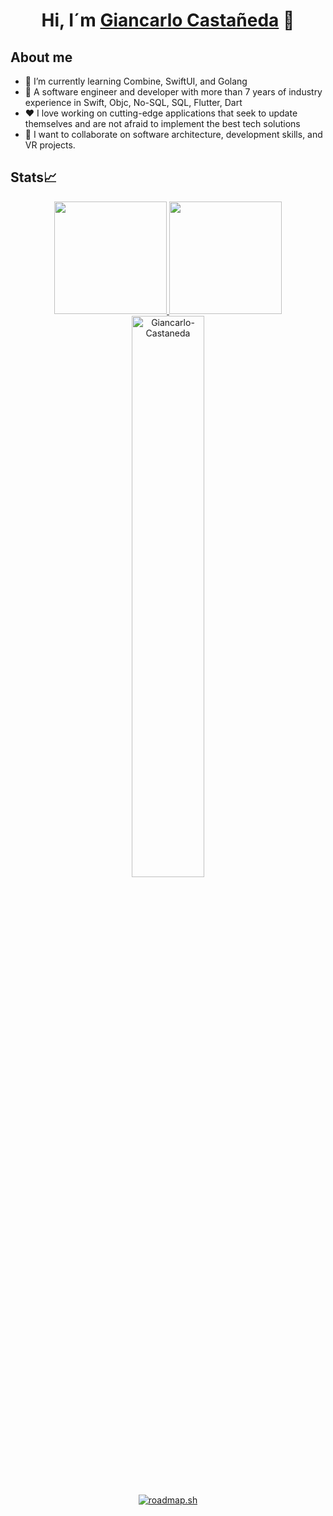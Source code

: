 <div align="center">
<h1 align="center">Hi, I´m <a href="https://www.linkedin.com/in/giancarlo-castaneda-garcia/">Giancarlo Castañeda</a> 👋</h1>
</div>

## About me
- 🌱 I’m currently learning Combine, SwiftUI, and Golang
- 👀 A software engineer and developer with more than 7 years of industry experience in Swift, Objc, No-SQL, SQL, Flutter, Dart
- ❤️ I love working on cutting-edge applications that seek to update themselves and are not afraid to implement the best tech solutions
- 💞️ I want to collaborate on software architecture, development skills, and VR projects.
<!--* 🌱 I have deep expertise in Substrate (Polkadot), Hyperledger Fabric, Firefly (GO), Cosmos SDK (GO), Solana + Near (Rust), Aptos + Sui (Move), and Cardano (Haskell).
* 📫 How to reach me - @
-->

## Stats📈

<p align="center">
<a href="https://github.com/Giancarlo-Castaneda
">
  <img height="180em" src="https://github-readme-stats-eight-theta.vercel.app/api?username=Giancarlo-Castaneda&show_icons=true&theme=algolia&include_all_commits=true&count_private=true"/>
  <img height="180em" src="https://github-readme-stats-eight-theta.vercel.app/api/top-langs/?username=Giancarlo-Castaneda&layout=compact&langs_count=8&theme=algolia"/>
  <img width="48%" src="https://github-readme-streak-stats.herokuapp.com/?user=Giancarlo-Castaneda&theme=highcontrast&hide_border=true" alt="Giancarlo-Castaneda" />
</a>
</p>

<p align="center">
<a href="https://roadmap.sh"><img src="https://roadmap.sh/card/tall/688b98e4087fc9883f6c4f0b?variant=dark" alt="roadmap.sh"/></a>
</p>
